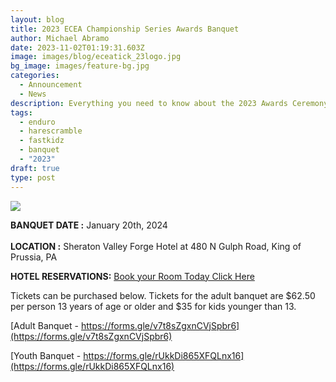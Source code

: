 ```yaml
---
layout: blog
title: 2023 ECEA Championship Series Awards Banquet
author: Michael Abramo
date: 2023-11-02T01:19:31.603Z
image: images/blog/eceatick_23logo.jpg
bg_image: images/feature-bg.jpg
categories:
  - Announcement
  - News
description: Everything you need to know about the 2023 Awards Ceremony and Banquet
tags:
  - enduro
  - harescramble
  - fastkidz
  - banquet
  - "2023"
draft: true
type: post
---
```

![](/images/blog/eceatick23info.jpg)

**BANQUET DATE :** January 20th, 2024\
\
**LOCATION :** Sheraton Valley Forge Hotel at 480 N Gulph Road, King of Prussia, PA

**HOTEL RESERVATIONS:** [Book your Room Today Click Here ](https://www.marriott.com/events/start.mi?id=1687358131807&key=GRP)

Tickets can be purchased below. Tickets for the adult banquet are $62.50 per person 13 years of age or older and $35 for kids younger than 13. 

[Adult Banquet - https://forms.gle/v7t8sZgxnCVjSpbr6](https://forms.gle/v7t8sZgxnCVjSpbr6)

[Youth Banquet - https://forms.gle/rUkkDi865XFQLnx16](https://forms.gle/rUkkDi865XFQLnx16)